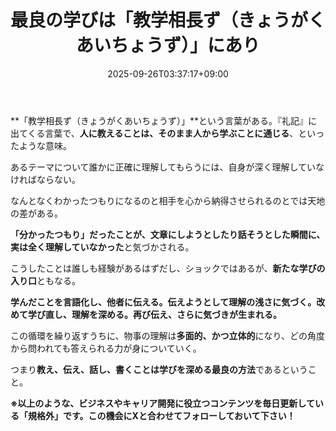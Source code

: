 ﻿---
title: "最良の学びは「教学相長ず（きょうがくあいちょうず）」にあり"
date: 2025-09-26T03:37:17+09:00
draft: false
---

**「教学相長ず（きょうがくあいちょうず）」**という言葉がある。『礼記』に出てくる言葉で、**人に教えることは、そのまま人から学ぶことに通じる**、といったような意味。

あるテーマについて誰かに正確に理解してもらうには、自身が深く理解していなければならない。



なんとなくわかったつもりになるのと相手を心から納得させられるのとでは天地の差がある。

**「分かったつもり」だったことが、文章にしようとしたり話そうとした瞬間に、実は全く理解していなかった**と気づかされる。

こうしたことは誰しも経験があるはずだし、ショックではあるが、**新たな学びの入り口**ともなる。



**学んだことを言語化し、他者に伝える。伝えようとして理解の浅さに気づく。改めて学び直し、理解を深める。再び伝え、さらに気づきが生まれる。**

この循環を繰り返すうちに、物事の理解は**多面的、かつ立体的**になり、どの角度から問われても答えられる力が身についていく。

つまり**教え、伝え、話し、書くことは学びを深める最良の方法**であるということ。



**※以上のような、ビジネスやキャリア開発に役立つコンテンツを毎日更新している「規格外」です。この機会にXと合わせてフォローしておいて下さい！**